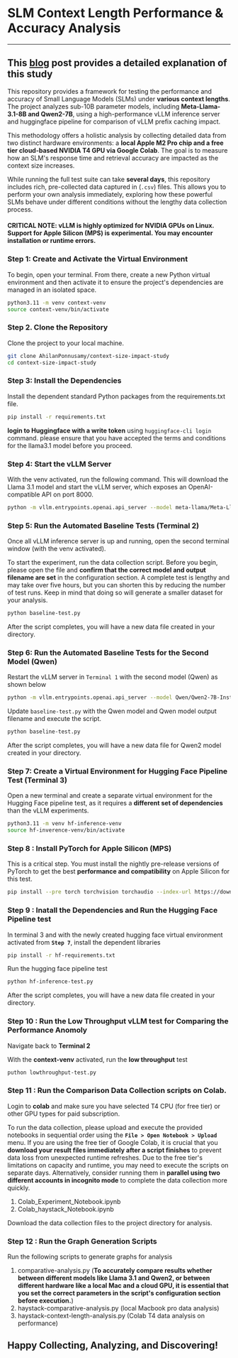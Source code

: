 # SLM Context Length Performance & Accuracy Analysis
---
## This [blog](https://medium.com/@ahilanp/the-context-tax-a-deep-dive-into-the-hidden-costs-of-larger-and-irrelevant-context-8b166b3296f2) post provides a detailed explanation of this study ##

This repository provides a framework for testing the performance and accuracy of Small Language Models (SLMs) under **various context lengths**. The project analyzes sub-10B parameter models, including **Meta-Llama-3.1-8B and Qwen2-7B**, using a high-performance vLLM inference server and huggingface pipeline for comparison of vLLM prefix caching impact.

This methodology offers a holistic analysis by collecting detailed data from two distinct hardware environments: a **local Apple M2 Pro chip and a free tier cloud-based NVIDIA T4 GPU via Google Colab**. The goal is to measure how an SLM's response time and retrieval accuracy are impacted as the context size increases.

While running the full test suite can take **several days**, this repository includes rich, pre-collected data captured in (```.csv```) files. This allows you to perform your own analysis immediately, exploring how these powerful SLMs behave under different conditions without the lengthy data collection process.

#### CRITICAL NOTE: vLLM is highly optimized for NVIDIA GPUs on Linux. Support for Apple Silicon (MPS) is experimental. You may encounter installation or runtime errors.

### Step 1: Create and Activate the Virtual Environment

To begin, open your terminal. From there, create a new Python virtual environment and then activate it to ensure the project's dependencies are managed in an isolated space.

```bash
python3.11 -m venv context-venv
source context-venv/bin/activate
```
### Step 2. Clone the Repository
Clone the project to your local machine.

```bash
git clone AhilanPonnusamy/context-size-impact-study
cd context-size-impact-study
```
### Step 3: Install the  Dependencies
Install the dependent standard Python packages from the requirements.txt file.

```bash
pip install -r requirements.txt
```
**login to Huggingface with a write token** using ```huggingface-cli login``` command. please ensure that you have accepted the terms and conditions for the llama3.1 model before you proceed.

### Step 4: Start the vLLM Server
With the venv activated, run the following command. This will download the Llama 3.1 model and start the vLLM server, which exposes an OpenAI-compatible API on port 8000.

```bash
python -m vllm.entrypoints.openai.api_server --model meta-llama/Meta-Llama-3.1-8B-Instruct --host 127.0.0.1 --port 8000 --max-model-len 8192 --max-num-batched-tokens 8192
```

### Step 5: Run the Automated Baseline Tests (Terminal 2)
Once all vLLM inference server is up and running, open the second terminal window (with the venv activated).

To start the experiment, run the data collection script. Before you begin, please open the file and **confirm that the correct model and output filename are set** in the configuration section. A complete test is lengthy and may take over five hours, but you can shorten this by reducing the number of test runs. Keep in mind that doing so will generate a smaller dataset for your analysis.

```bash
python baseline-test.py
```

After the script completes, you will have a new data file created in your directory.

### Step 6: Run the Automated Baseline Tests for the Second Model (Qwen) 

 Restart the vLLM server in ```Terminal 1``` with the second model (Qwen) as shown below

```bash
python -m vllm.entrypoints.openai.api_server --model Qwen/Qwen2-7B-Instruct --host 127.0.0.1 --port 8000 --max-model-len 8192 --max-num-batched-tokens 8192
```
Update ```baseline-test.py``` with the Qwen model and Qwen model output filename and execute the script.

```bash
python baseline-test.py
```
After the script completes, you will have a new data file for Qwen2 model created in your directory.

### Step 7: Create a Virtual Environment for Hugging Face Pipeline Test (Terminal 3)

Open a new terminal and create a separate virtual environment for the Hugging Face pipeline test, as it requires a **different set of dependencies** than the vLLM experiments.

```bash
python3.11 -m venv hf-inference-venv
source hf-inverence-venv/bin/activate
```

### Step 8 : Install PyTorch for Apple Silicon (MPS)
This is a critical step. You must install the nightly pre-release versions of PyTorch to get the best **performance and compatibility** on Apple Silicon for this test.

```bash
pip install --pre torch torchvision torchaudio --index-url https://download.pytorch.org/whl/nightly/cpu
```

### Step 9 : Inatall the Dependencies and Run the Hugging Face Pipeline test 
In terminal 3 and with the newly created hugging face virtual environment activated from **```Step 7```**, install the dependent libraries

```bash
pip install -r hf-requirements.txt
```
Run the hugging face pipeline test

```bash
python hf-inference-test.py
```
After the script completes, you will have a new data file created in your directory.

### Step 10 : Run the Low Throughput vLLM test for Comparing the Performance Anomoly 
Navigate back to **Terminal 2**

With the **context-venv** activated, run the **low throughput** test

```bash
puthon lowthroughput-test.py
```

### Step 11 : Run the Comparison Data Collection scripts on Colab.
Login to **colab** and make sure you have selected T4 CPU (for free tier) or other GPU types for paid subscription. 

To run the data collection, please upload and execute the provided notebooks in sequential order using the **```File > Open Notebook > Upload```** menu. If you are using the free tier of Google Colab, it is crucial that you **download your result files immediately after a script finishes** to prevent data loss from unexpected runtime refreshes. Due to the free tier's limitations on capacity and runtime, you may need to execute the scripts on separate days. Alternatively, consider running them in **parallel using two different accounts in incognito mode** to complete the data collection more quickly.

1. Colab_Experiment_Notebook.ipynb
2. Colab_haystack_Notebook.ipynb

Download the data collection files to the project directory for analysis.

### Step 12 : Run the Graph Generation Scripts 

Run the following scripts to generate graphs for analysis
1. comparative-analysis.py (**To accurately compare results whether between different models like Llama 3.1 and Qwen2, or between different hardware like a local Mac and a cloud GPU, it is essential that you set the correct parameters in the script's configuration section before execution.**)
2. haystack-comparative-analysis.py (local Macbook pro data analysis)
3. haystack-context-length-analysis.py (Colab T4 data analysis on performance)

## Happy Collecting, Analyzing, and Discovering! ##
